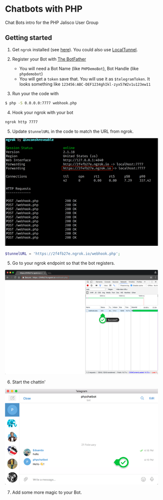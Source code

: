 # Chatbots with PHP
Chat Bots intro for the PHP Jalisco User Group


## Getting started
1. Get `ngrok` installed (see [here](https://ngrok.com/download)). You could also use [LocalTunnel](https://localtunnel.github.io/www/).
2. Register your Bot with [The BotFather](https://telegram.me/BotFather)
    - You will need a Bot Name (like `PHPDemoBot`), Bot Handle (like `phpdemobot`)
    - You will get a `token` save that. You will use it as `$telegramToken`. It looks something like `123456:ABC-DEF1234ghIkl-zyx57W2v1u123ew11`
    
3. Run your the code with 
 ```bash
$ php -S 0.0.0.0:7777 webhook.php
```
4. Hook your ngrok with your bot
 ```bash
ngrok http 7777
```

5. Update `$tunnelURL` in the code to match the URL from ngrok.

 ![ngrok](assets/1__ngrok.png "ngrok end-point")
 
 ```php
 $tunnelURL = 'https://2f4fb27e.ngrok.io/webhook.php';
 ```


5. Go to your ngrok endpoint so that the bot registers.

 ![ngrok](assets/https___2f4fb27e_ngrok_io_webhook_php.png "Registering web hook")


6. Start the chattin'

 ![ngrok](assets/1_Telegram.png "Hello -> Hello! a.k.a. Echo")
 
7. Add some more magic to your Bot.
